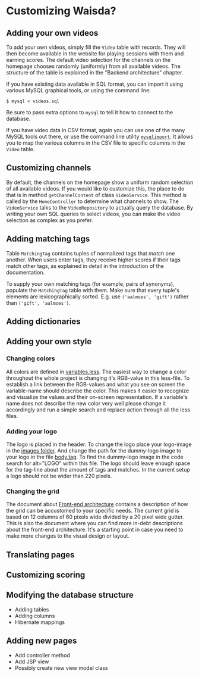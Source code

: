 # Customizing Waisda?

## Adding your own videos

To add your own videos, simply fill the `Video` table with records. They will then become available in the website for playing sessions with them and earning scores. The default video selection for the channels on the homepage chooses randomly (uniformly) from all available videos. The structure of the table is explained in the "Backend architecture" chapter.

If you have existing data available in SQL format, you can import it using various MySQL graphical tools, or using the command line:

```
$ mysql < videos.sql
```

Be sure to pass extra options to `mysql` to tell it how to connect to the database.

If you have video data in CSV format, again you can use one of the many MySQL tools out there, or use the command line utility [`mysqlimport`](https://dev.mysql.com/doc/refman/5.0/en/mysqlimport.html). It allows you to map the various columns in the CSV file to specific columns in the `Video` table.

## Customizing channels

By default, the channels on the homepage show a uniform random selection of all available videos. If you would like to customize this, the place to do that is in method `getChannelContent` of class `VideoService`. This method is called by the `HomeController` to determine what channels to show. The `VideoService` talks to the `VideoRepository` to actually query the database. By writing your own SQL queries to select videos, you can make the video selection as complex as you prefer.

## Adding matching tags

Table `MatchingTag` contains tuples of normalized tags that *match* one another. When users enter tags, they receive higher scores if their tags match other tags, as explained in detail in the introduction of the documentation.

To supply your own matching tags (for example, pairs of synonyms), populate the `MatchingTag` table with them. Make sure that every tuple's elements are lexicographically sorted. E.g. use `('aalmoes', 'gift')` rather than `('gift', 'aalmoes')`.

## Adding dictionaries

## Adding your own style
### Changing colors
All colors are defined in [variables.less](https://github.com/beeldengeluid/waisda/tree/master/src/main/webapp/static/styles/less/variables.less). The easiest way to change a color throughout the whole project is changing it's RGB-value in this less-file. To establish a link between the RGB-values and what you see on screen the variable-name should describe the color. This makes it easier to recognize and visualize the values and their on-screen representation. If a variable's name does not describe the new color very well please change it accordingly and run a simple search and replace action through all the less files.

### Adding your logo
The logo is placed in the header. To change the logo place your logo-image in the [images folder](https://github.com/beeldengeluid/waisda/tree/master/src/main/webapp/static/img). And change the path  for the dummy-logo image to your logo in the file [body.tag](https://github.com/beeldengeluid/waisda/blob/master/src/main/webapp/WEB-INF/tags/body.tag). To find the dummy-logo image in the code search for alt="LOGO" within this file. The logo should leave enough space for the tag-line about the amount of tags and matches. In the current setup a logo should not be wider than 220 pixels. 

### Changing the grid
The document about [Front-end architecture](https://github.com/beeldengeluid/waisda/blob/master/docs/frontend.md) contains a description of how the grid can be accustomed to your specific needs. The current grid is based on 12 columns of 60 pixels wide divided by a 20 pixel wide gutter. This is also the document where you can find more in-debt descriptions about the front-end architecture. It's a starting point in case you need to make more changes to the visual design or layout. 

## Translating pages

## Customizing scoring

## Modifying the database structure

* Adding tables
* Adding columns
* Hibernate mappings

## Adding new pages

* Add controller method
* Add JSP view
* Possibly create new view model class
